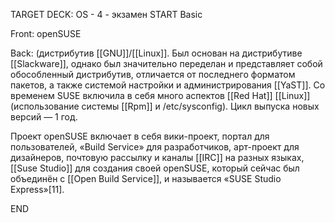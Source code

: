 TARGET DECK: OS - 4 - экзамен
START
Basic


Front: openSUSE  

Back: (дистрибутив [[GNU]]/[[Linux]]. Был основан на дистрибутиве [[Slackware]], однако был значительно переделан и представляет собой обособленный дистрибутив, отличается от последнего форматом пакетов, 
а также системой настройки и администрирования [[YaST]]. Со временем SUSE включила в себя много аспектов [[Red Hat]] [[Linux]] (использование системы [[Rpm]] и /etc/sysconfig). Цикл выпуска новых версий — 1 год.



Проект openSUSE включает в себя вики-проект, портал для пользователей, «Build Service» для разработчиков, арт-проект для дизайнеров, почтовую рассылку и каналы [[IRC]] на разных языках, [[Suse Studio]] для создания своей openSUSE, который сейчас был объединён с [[Open Build Service]], и называется «SUSE Studio Express»[11].
<!--ID: 1663488761222-->
END 